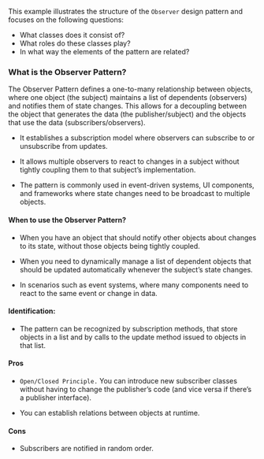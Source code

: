 This example illustrates the structure of the `Observer` design pattern and focuses on the following questions:

* What classes does it consist of?
* What roles do these classes play?
* In what way the elements of the pattern are related?

### What is the Observer Pattern?

The Observer Pattern defines a one-to-many relationship between objects, where one object (the subject) maintains a list of dependents (observers) and notifies them of state changes. This allows for a decoupling between the object that generates the data (the publisher/subject) and the objects that use the data (subscribers/observers). 

* It establishes a subscription model where observers can subscribe to or unsubscribe from updates.

* It allows multiple observers to react to changes in a subject without tightly coupling them to that subject’s implementation.

* The pattern is commonly used in event-driven systems, UI components, and frameworks where state changes need to be broadcast to multiple objects.

#### When to use the Observer Pattern?

* When you have an object that should notify other objects about changes to its state, without those objects being tightly coupled.

* When you need to dynamically manage a list of dependent objects that should be updated automatically whenever the subject’s state changes.

* In scenarios such as event systems, where many components need to react to the same event or change in data.

#### Identification:

* The pattern can be recognized by subscription methods, that store objects in a list and by calls to the update method issued to objects in that list.


#### Pros

* `Open/Closed Principle.` You can introduce new subscriber classes without having to change the publisher’s code (and vice versa if there’s a publisher interface).

* You can establish relations between objects at runtime.

#### Cons

 * Subscribers are notified in random order.